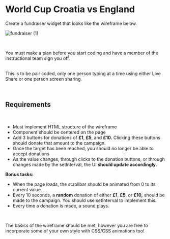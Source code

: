 # World Cup Croatia vs England

Create a fundraiser widget that looks like the wireframe below.

![fundraiser (1)](https://media.git.generalassemb.ly/user/17639/files/c2e07680-7035-11eb-908c-6cf4d0f70ec1)

<br/>

You must make a plan before you start coding and have a member of the instructional team sign you off.  
<br/>

This is to be pair coded, only one person typing at a time using either Live Share or one person screen sharing.


<br/>

## **Requirements**
<br/>

* Must implement HTML structure of the wireframe
* Component should be centered on the page
* Add 3 buttons for donations of **£1**, **£5**, and **£10.** Clicking these buttons should donate that amount to the campaign.
* Once the target has been reached, you should no longer be able to accept donations
* As the value changes, through clicks to the donation buttons, or through changes made by the setInterval, the UI **should update accordingly.**

**Bonus tasks:**
* When the page loads, the scrollbar should be animated from 0 to its current value.
* Every 10 seconds, a **random** donation of either **£1**, **£5**, or **£10,** should be made to the campaign. You should use setInterval to implement this.
* Every time a donation is made, a sound plays.


<br/>

The basics of the wireframe should be met, however you are free to incorporate some of your own style with CSS/CSS animations too!